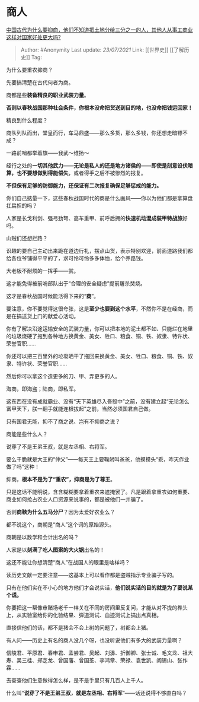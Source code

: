 # 商人
[中国古代为什么要抑商，他们不知道把土地分给三分之一的人，其他人从事工商业这样对国家好处更大吗?](https://www.zhihu.com/question/407632959/answer/1348786071)

> Author: #Anonymity
> Last update: *23/07/2021*
> Link: [[世界史]] [[了解历史]]
> Tag:

为什么要重农抑商？

先要搞清楚在古代何者为商。

商都是些**装备精良的职业武装力量**。

**否则以春秋战国那种社会条件，你根本没命把货送到目的地，也没命把钱运回家！**

精良到什么程度？

商队列队而出，堂皇而行，车马鼎盛——那么多货，那么多钱，你还想走暗镖不成？

一路前哨都举着旗——我武～维扬～

经行之处的**一切其他武力——无论是私人的还是地方诸侯的——即使是刻意设伏暗算，也不要想做到得能偿失**，或者得手之后不被惨烈的报复。

**不但保有足够的防御能力，还保证有二次报复确保足够惩戒的能力。**

你们自己掂量一下，这些春秋战国时代的商是什么画风——你以为他们都是拿算盘扛扁担的吗？

人家是长戈利剑、强弓劲弩、高车重甲、前呼后拥的**快速机动混成装甲特战旅**好吗。

山贼们还想拦路？

识趣的要自己主动出来跪在道边行礼，摆点山货，表示特别欢迎，前面道路我们都给各位爷铺得平平的了，求可怜可怜多多体恤，给个养路钱。

大老板不耐烦的一挥手——赏。

这才能免得被前哨部队出于“合理的安全疑虑”提前屠杀焚烧。

这才是春秋战国时候能活得下来的“**商**”。

要注意，你不要觉得这很夸张，这是**至少也要到这个水平**，不然你不是在经商，而是在搞送货上门的献爱心活动。

你有了解决沿途运输安全的武装力量，你可以把本地的泥土都不如、只能烂在地里的垃圾烧硬了拖到各种地方换黄金、美女、牲口、粮食、铜、铁、奴隶、特许状、荣誉官职……

你还可以把三百里外的垃圾晒干了拖回来换黄金、美女、牲口、粮食、铜、铁、奴隶、特许状、荣誉官职……

然后你可以拿这个造更多的刀、甲、弄更多的人。

海商，即海盗；陆商，即私军。

这东西在没有成就霸业、没有“天下英雄尽入吾彀中”之前，没有建立起“无论怎么富甲天下，朕一翻手就能连根拔起”之前，当然必须国君自己做。

只有国君无能，抑不了商之说、岂有不抑商之说？

商能是些什么人？

说穿了不是王弟王叔，就是左丞相、右将军。

要么干脆就是大王的“仲父”——每天王上要鞠躬叫爸爸，他摸摸头“乖，昨天作业做了吗”这种！

抑商，**根本不是为了“重农”，抑商是为了尊王**。

只是这话不能明说，含含糊糊要拿着重农来遮掩罢了。凡是跟着拿重农如何重要、商业如何抢占农业人口资源来说事的，都是被他们一并骗了。

否则**商鞅为什么五马分尸**？因为太爱好农业么？

都不说这个，商朝是“商人”这个词的原始源头。

商朝是以数学和会计出名的吗？

人家是以**刻满了吃人图案的大火锅**出名的！

这还不能让你想清楚“商人”在战国人的眼里是啥样吗？

读历史文献一定要注意——这基本上可以看作都是盗贼指示专业骗子写的。

只有在他们实在不小心的地方他们才会说实话，**他们说实话的目的就是为了要说某个谎。**

你要把这一帮像审赌场老千一样关在不同的房间里反复问，才能从对不拢的榫头上，从实验室给你的化验结果、弹道测试、血迹测试上搞出点真相。

直接信他们的话，都不是猪会不会上树的问题了，树都会上猪。

有人问——历史上有名的商人没几个呀，也没听说他们有多大的武装力量啊？

信陵君、平原君、春申君、孟尝君、吴起、刘濞、折御卿、张士诚、毛文龙、祖大寿、吴三桂、郑芝龙、曾国藩、曾国荃、李鸿章、荣禄、袁世凯、阎锡山、张作霖……

去查查他们生意做得怎么样，是不是手里只有几百人上千人。

什么叫“**说穿了不是王弟王叔，就是左丞相、右将军**”——话还说得不够直白吗？
